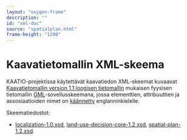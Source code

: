 ```yaml
---
layout: "oxygen-frame"
description: ""
id: "xml-doc"
source: "spatialplan.html"
frame-height: "1200"
---
```

# Kaavatietomallin XML-skeema

KAATIO-projektissa käytettävät kaavatiedon XML-skeemat kuvaavat [Kaavatietomallin version 1.1 loogisen tietomallin](/kaavatiedot/v1.1/) mukaisen fyysisen tietomallin [GML](https://www.ogc.org/standards/gml)-sovellusskeemana, jossa elementtien, attribuuttien ja assosiaatioiden nimet on [käännetty](../../kaannos.md) englanninkielelle.

Skeematiedostot: 
* [localization-1.0.xsd](../localization-1.0.xsd), [land-use-decision-core-1.2.xsd](../land-use-decision-core-1.2.xsd),  [spatial-plan-1.2.xsd](../spatialplan-1.2.xsd).